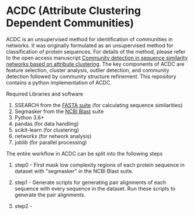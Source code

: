 # ACDC (Attribute Clustering Dependent Communities)

ACDC is an unsupervised method for identification of communities in networks. It was originally formulated as an unsupervised method for classification of protein sequences. For details of the method, please refer to the open access manuscript [Community detection in sequence similarity networks based on attribute clustering](https://journals.plos.org/plosone/article?id=10.1371/journal.pone.0178650).  The key components of ACDC are feature selection, cluster analysis, outlier detection, and community detection followed by community structure refinement. This repository contains a python implementation of ACDC.

Required Libraries and software
1. SSEARCH from the [FASTA suite](https://github.com/wrpearson/fasta36) (for calculating sequence similarities)
2. Segmasker from the [NCBI Blast](ftp://ftp.ncbi.nlm.nih.gov/blast/executables/blast+/LATEST/) suite
3. Python 3.6+
4. pandas (for data handling)
5. scikit-learn (for clustering)
6. networkx (for network analysis)
7. joblib (for parallel processing)

The entire workflow in ACDC can be split into the following steps
1. step0 - First mask low complexity regions of each protein sequence in dataset with "segmasker" in the NCBI Blast suite.
           
2. step1 - Generate scripts for generating pair alignments of each sequence with every sequence in the dataset. Run these scripts to generate the pair alignments.

3. step2 - 
